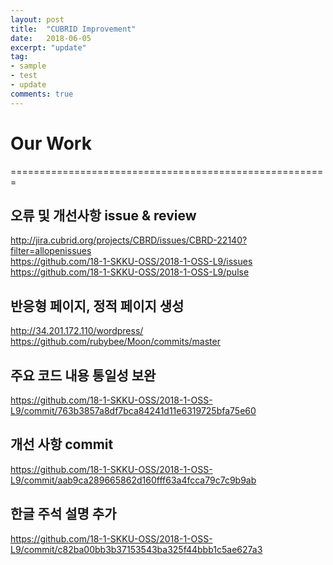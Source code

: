 ```yaml
---
layout: post
title:  "CUBRID Improvement"
date:   2018-06-05
excerpt: "update"
tag:
- sample
- test
- update
comments: true
---
```


Our Work
=======================================================
=======================================================
## 오류 및 개선사항 issue & review
http://jira.cubrid.org/projects/CBRD/issues/CBRD-22140?filter=allopenissues<br/>
https://github.com/18-1-SKKU-OSS/2018-1-OSS-L9/issues<br/>
https://github.com/18-1-SKKU-OSS/2018-1-OSS-L9/pulse<br/>

## 반응형 페이지, 정적 페이지 생성
http://34.201.172.110/wordpress/
https://github.com/rubybee/Moon/commits/master

## 주요 코드 내용 통일성 보완
https://github.com/18-1-SKKU-OSS/2018-1-OSS-L9/commit/763b3857a8df7bca84241d11e6319725bfa75e60

## 개선 사항 commit
https://github.com/18-1-SKKU-OSS/2018-1-OSS-L9/commit/aab9ca289665862d160fff63a4fcca79c7c9b9ab

## 한글 주석 설명 추가
https://github.com/18-1-SKKU-OSS/2018-1-OSS-L9/commit/c82ba00bb3b37153543ba325f44bbb1c5ae627a3


